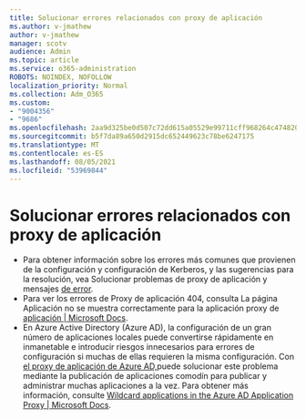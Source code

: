 ```yaml
---
title: Solucionar errores relacionados con proxy de aplicación
ms.author: v-jmathew
author: v-jmathew
manager: scotv
audience: Admin
ms.topic: article
ms.service: o365-administration
ROBOTS: NOINDEX, NOFOLLOW
localization_priority: Normal
ms.collection: Adm_O365
ms.custom:
- "9004356"
- "9686"
ms.openlocfilehash: 2aa9d325be0d507c72dd615a05529e99711cff968264c474820625f8fcc65bdc
ms.sourcegitcommit: b5f7da89a650d2915dc652449623c78be6247175
ms.translationtype: MT
ms.contentlocale: es-ES
ms.lasthandoff: 08/05/2021
ms.locfileid: "53969844"
---
```

# <a name="troubleshoot-errors-related-to-application-proxy"></a>Solucionar errores relacionados con proxy de aplicación

- Para obtener información sobre los errores más comunes que provienen de la configuración y configuración de Kerberos, y las sugerencias para la resolución, vea Solucionar problemas de proxy de aplicación y mensajes [de error](https://docs.microsoft.com/azure/active-directory/manage-apps/application-proxy-troubleshoot#kerberos-errors).
- Para ver los errores de Proxy de aplicación 404, consulta La página Aplicación no se muestra correctamente para la aplicación proxy de [aplicación | Microsoft Docs](https://docs.microsoft.com/azure/active-directory/manage-apps/application-proxy-page-appearance-broken-problem).
- En Azure Active Directory (Azure AD), la configuración de un gran número de aplicaciones locales puede convertirse rápidamente en inmanetable e introducir riesgos innecesarios para errores de configuración si muchas de ellas requieren la misma configuración. Con [el proxy de aplicación de Azure AD,](https://docs.microsoft.com/azure/active-directory/manage-apps/application-proxy)puede solucionar este problema mediante la publicación de aplicaciones comodín para publicar y administrar muchas aplicaciones a la vez. Para obtener más información, consulte [Wildcard applications in the Azure AD Application Proxy | Microsoft Docs](https://docs.microsoft.com/azure/active-directory/manage-apps/application-proxy-wildcard).

